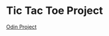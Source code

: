 # Tic Tac Toe Project
[Odin Project](https://www.theodinproject.com/lessons/node-path-javascript-tic-tac-toe)
